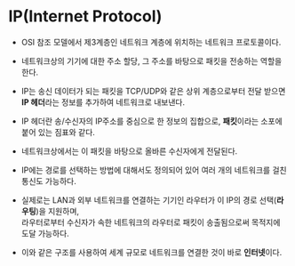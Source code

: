 
# IP(Internet Protocol)

* OSI 참조 모델에서 제3계층인 네트워크 계층에 위치하는 네트워크 프로토콜이다.

* 네트워크상의 기기에 대한 주소 할당, 그 주소를 바탕으로 패킷을 전송하는 역할을 한다.

* IP는 송신 데이터가 되는 패킷을 TCP/UDP와 같은 상위 계층으로부터 전달 받으면 <b>IP 헤더</b>라는 정보를 추가하여 네트워크로 내보낸다.

* IP 헤더란 송/수신자의 IP주소를 중심으로 한 정보의 집합으로, <b>패킷</b>이라는 소포에 붙어 있는 짐표와 같다.

* 네트워크상에서는 이 패킷을 바탕으로 올바른 수신자에게 전달된다.

* IP에는 경로를 선택하는 방법에 대해서도 정의되어 있어 여러 개의 네트워크를 걸친 통신도 가능하다.

* 실제로는 LAN과 외부 네트워크를 연결하는 기기인 라우터가 이 IP의 경로 선택(<b>라우팅</b>)을 지원하며,<br> 라우터로부터 수신자가 속한 네트워크의 라우터로 패킷이 송출됨으로써 목적지에 도달 가능하다.

* 이와 같은 구조를 사용하여 세계 규모로 네트워크를 연결한 것이 바로 <b>인터넷</b>이다.
